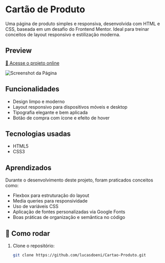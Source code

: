 # Cartão de Produto

Uma página de produto simples e responsiva, desenvolvida com HTML e CSS, baseada em um desafio do Frontend Mentor. Ideal para treinar conceitos de layout responsivo e estilização moderna.

## Preview

[🔗 Acesse o projeto online](https://lucasdoeni.github.io/Cartao-Produto/)

![Screenshot da Página](./assets/img/desktop-design.jpg)

## Funcionalidades

- Design limpo e moderno
- Layout responsivo para dispositivos móveis e desktop
- Tipografia elegante e bem aplicada
- Botão de compra com ícone e efeito de hover

## Tecnologias usadas

- HTML5
- CSS3

## Aprendizados

Durante o desenvolvimento deste projeto, foram praticados conceitos como:

- Flexbox para estruturação do layout
- Media queries para responsividade
- Uso de variáveis CSS
- Aplicação de fontes personalizadas via Google Fonts
- Boas práticas de organização e semântica no código

## 🚀 Como rodar

1. Clone o repositório:
   ```bash
   git clone https://github.com/lucasdoeni/Cartao-Produto.git
